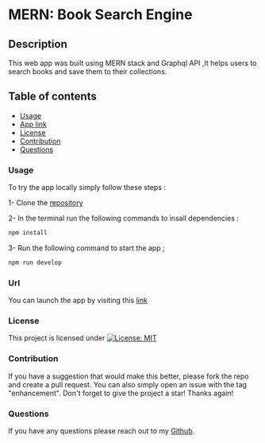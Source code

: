#  MERN: Book Search Engine

## Description

This web app was built using MERN stack and Graphql API ,It helps users to search books and save them to their collections.

## Table of contents

* [Usage](#usage)
* [App link](#Url)
* [License](#license)
* [Contribution](#Contribution)
* [Questions](#questions)

### Usage

To try the app locally simply follow these steps :<br>

 1- Clone the [repository](https://github.com/hmd-asg/Book-Search_Engine)

 2- In the terminal run the following commands to insall dependencies :
 ```md
 npm install
 ```

 3- Run the following command to start the app ; 
 ```md 
 npm run develop
 ```

 ### Url

You can launch the app by visiting this [link]()

### License

This project is licensed under [![License: MIT](https://img.shields.io/badge/License-MIT-yellow.svg)](https://opensource.org/licenses/MIT)

### Contribution

If you have a suggestion that would make this better, please fork the repo and create a pull request. You can also simply open an issue with the tag "enhancement". Don't forget to give the project a star! Thanks again!

### Questions

If you have any questions please reach out to my [Github](https://github.com/hmd-asg). 